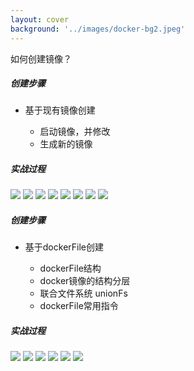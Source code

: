 ```yaml
---
layout: cover
background: '../images/docker-bg2.jpeg'
---
```


<space class="font-800 text-black my-2">如何创建镜像？</space>

<div class="flex gap-10">
  <div>
  <h5>创建步骤</h5>
  <ul class="w-50 h-20  rounded-lg bg-slate-50 text-black   p-2 overflow-hidden">
    <li class="text-sm font-bold">基于现有镜像创建</li>
    <ul class="text-xs font-bold px-4">
      <li>启动镜像，并修改</li>
      <li>生成新的镜像</li>
    </ul>
  </ul>
  </div>

  <div>
    <h5>实战过程</h5>
    <carousel arrow draggable class="w-80 h-45">
      <Image class="w-100 rounded" src="../images/docker命令实战/nginx-create-image01.png" />
      <Image class="w-100 rounded" src="../images/docker命令实战/nginx-create-image02.png" />
      <Image class="w-100 rounded" src="../images/docker命令实战/nginx-create-image05.png" />
      <Image class="w-100 rounded" src="../images/docker命令实战/nginx-create-image03.png" />
      <Image class="w-100 rounded" src="../images/docker命令实战/nginx-create-image04.png" />
      <Image class="w-100 rounded" src="../images/docker命令实战/nginx-create-image08.png" />
      <Image class="w-100 rounded" src="../images/docker命令实战/nginx-create-image06.png" />
      <Image class="w-100 rounded" src="../images/docker命令实战/nginx-create-image07.png" />
    </carousel>
  </div>
</div>

<div class="w-300 border-1 border-dashed my-2 "></div>

<div class="flex my-2  gap-10">

  <div>
    <h5>创建步骤</h5>
    <ul class="w-50 bg-lime-200 rounded  text-black p-2 overflow-hidden ">
      <li class="text-sm font-bold">基于dockerFile创建</li>
      <ul class="text-xs font-bold px-4">
        <li>dockerFile结构</li>
        <li>docker镜像的结构分层</li>
        <li>联合文件系统 unionFs</li>
        <li>dockerFile常用指令</li>
      </ul>
    </ul>
  </div>

  <div>
    <h5>实战过程</h5>
    <carousel arrow draggable class="w-80 h-45">
      <Image class="w-100 rounded" src="../images/docker命令实战/info.png" />
      <Image class="w-100 rounded" src="../images/docker命令实战/login.png" />
      <Image class="w-100 rounded" src="../images/docker命令实战/search.png" />
      <Image class="w-100 rounded" src="../images/docker命令实战/pull.png" />
      <Image class="w-100 rounded" src="../images/docker命令实战/rmi.png" />
      <Image class="w-100 rounded" src="../images/docker命令实战/history.png" />
    </carousel>
  </div>

</div>


  
